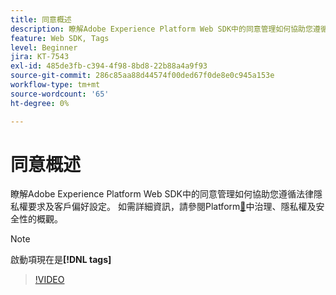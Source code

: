 ```yaml
---
title: 同意概述
description: 瞭解Adobe Experience Platform Web SDK中的同意管理如何協助您遵循法律隱私權要求及客戶偏好設定。
feature: Web SDK, Tags
level: Beginner
jira: KT-7543
exl-id: 485de3fb-c394-4f98-8bd8-22b88a4a9f93
source-git-commit: 286c85aa88d44574f00ded67f0de8e0c945a153e
workflow-type: tm+mt
source-wordcount: '65'
ht-degree: 0%

---
```


# 同意概述

瞭解Adobe Experience Platform Web SDK中的同意管理如何協助您遵循法律隱私權要求及客戶偏好設定。 如需詳細資訊，請參閱Platform[&#128279;](https://experienceleague.adobe.com/docs/experience-platform/landing/governance-privacy-security/overview.html?lang=en#consent)中治理、隱私權及安全性的概觀。

>[!NOTE]
>
> 啟動項現在是&#x200B;**[!DNL tags]**

>[!VIDEO](https://video.tv.adobe.com/v/332693/?learn=on&enablevpops)

